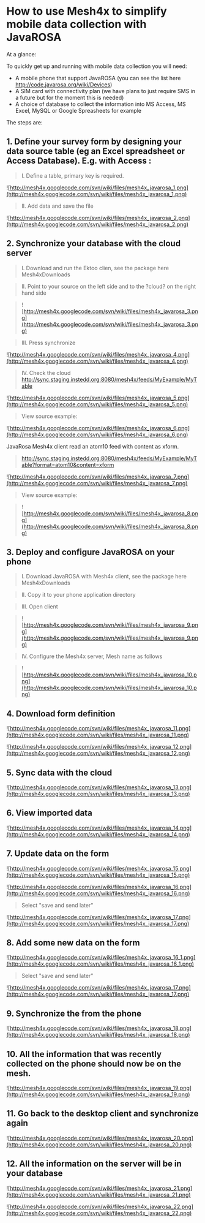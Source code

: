 # How to use Mesh4x to simplify mobile data collection with JavaROSA #

At a glance:

To quickly get up and running with mobile data collection you will need:
  * A mobile phone that support JavaROSA (you can see the list here http://code.javarosa.org/wiki/Devices)
  * A SIM card with connectivity plan (we have plans to just require SMS in a future but for the moment this is needed)
  * A choice of database to collect the information into MS Access, MS Excel, MySQL or Google Spreasheets for example

The steps are:

## 1. Define your survey form by designing your data source table (eg an Excel spreadsheet or Access Database). E.g. with Access : ##
> I. Define a table, primary key is required.

![http://mesh4x.googlecode.com/svn/wiki/files/mesh4x_javarosa_1.png](http://mesh4x.googlecode.com/svn/wiki/files/mesh4x_javarosa_1.png)

> II. Add data and save the file

![http://mesh4x.googlecode.com/svn/wiki/files/mesh4x_javarosa_2.png](http://mesh4x.googlecode.com/svn/wiki/files/mesh4x_javarosa_2.png)


## 2. Synchronize your database with the cloud server ##

> I. Download and run the Ektoo clien,  see the package here Mesh4xDownloads

> II. Point to your source on the left side and to the ?cloud? on the right hand side

> ![http://mesh4x.googlecode.com/svn/wiki/files/mesh4x_javarosa_3.png](http://mesh4x.googlecode.com/svn/wiki/files/mesh4x_javarosa_3.png)

> III. Press synchronize

![http://mesh4x.googlecode.com/svn/wiki/files/mesh4x_javarosa_4.png](http://mesh4x.googlecode.com/svn/wiki/files/mesh4x_javarosa_4.png)

> IV. Check the cloud
> http://sync.staging.instedd.org:8080/mesh4x/feeds/MyExample/MyTable

![http://mesh4x.googlecode.com/svn/wiki/files/mesh4x_javarosa_5.png](http://mesh4x.googlecode.com/svn/wiki/files/mesh4x_javarosa_5.png)

> View source example:

![http://mesh4x.googlecode.com/svn/wiki/files/mesh4x_javarosa_6.png](http://mesh4x.googlecode.com/svn/wiki/files/mesh4x_javarosa_6.png)

JavaRosa Mesh4x client read an atom10 feed with content as xform.

> http://sync.staging.instedd.org:8080/mesh4x/feeds/MyExample/MyTable?format=atom10&content=xform

![http://mesh4x.googlecode.com/svn/wiki/files/mesh4x_javarosa_7.png](http://mesh4x.googlecode.com/svn/wiki/files/mesh4x_javarosa_7.png)

> View source example:

> ![http://mesh4x.googlecode.com/svn/wiki/files/mesh4x_javarosa_8.png](http://mesh4x.googlecode.com/svn/wiki/files/mesh4x_javarosa_8.png)

## 3. Deploy and configure JavaROSA on your phone ##

> I. Download JavaROSA with Mesh4x client, see the package here Mesh4xDownloads

> II. Copy it to your phone application directory

> III. Open client

> ![http://mesh4x.googlecode.com/svn/wiki/files/mesh4x_javarosa_9.png](http://mesh4x.googlecode.com/svn/wiki/files/mesh4x_javarosa_9.png)

> IV. Configure the Mesh4x server, Mesh name as follows

> ![http://mesh4x.googlecode.com/svn/wiki/files/mesh4x_javarosa_10.png](http://mesh4x.googlecode.com/svn/wiki/files/mesh4x_javarosa_10.png)

## 4. Download form definition ##

![http://mesh4x.googlecode.com/svn/wiki/files/mesh4x_javarosa_11.png](http://mesh4x.googlecode.com/svn/wiki/files/mesh4x_javarosa_11.png)

![http://mesh4x.googlecode.com/svn/wiki/files/mesh4x_javarosa_12.png](http://mesh4x.googlecode.com/svn/wiki/files/mesh4x_javarosa_12.png)

## 5. Sync data with the cloud ##

![http://mesh4x.googlecode.com/svn/wiki/files/mesh4x_javarosa_13.png](http://mesh4x.googlecode.com/svn/wiki/files/mesh4x_javarosa_13.png)

## 6. View imported data ##

![http://mesh4x.googlecode.com/svn/wiki/files/mesh4x_javarosa_14.png](http://mesh4x.googlecode.com/svn/wiki/files/mesh4x_javarosa_14.png)

## 7. Update data on the form ##

![http://mesh4x.googlecode.com/svn/wiki/files/mesh4x_javarosa_15.png](http://mesh4x.googlecode.com/svn/wiki/files/mesh4x_javarosa_15.png)

![http://mesh4x.googlecode.com/svn/wiki/files/mesh4x_javarosa_16.png](http://mesh4x.googlecode.com/svn/wiki/files/mesh4x_javarosa_16.png)

> Select "save and send later"

![http://mesh4x.googlecode.com/svn/wiki/files/mesh4x_javarosa_17.png](http://mesh4x.googlecode.com/svn/wiki/files/mesh4x_javarosa_17.png)

## 8. Add some new data on the form ##

![http://mesh4x.googlecode.com/svn/wiki/files/mesh4x_javarosa_16_1.png](http://mesh4x.googlecode.com/svn/wiki/files/mesh4x_javarosa_16_1.png)

> Select "save and send later"

![http://mesh4x.googlecode.com/svn/wiki/files/mesh4x_javarosa_17.png](http://mesh4x.googlecode.com/svn/wiki/files/mesh4x_javarosa_17.png)

## 9. Synchronize the from the phone ##

![http://mesh4x.googlecode.com/svn/wiki/files/mesh4x_javarosa_18.png](http://mesh4x.googlecode.com/svn/wiki/files/mesh4x_javarosa_18.png)

## 10. All the information that was recently collected on the phone should now be on the mesh. ##

![http://mesh4x.googlecode.com/svn/wiki/files/mesh4x_javarosa_19.png](http://mesh4x.googlecode.com/svn/wiki/files/mesh4x_javarosa_19.png)

## 11. Go back to the desktop client and synchronize again ##

![http://mesh4x.googlecode.com/svn/wiki/files/mesh4x_javarosa_20.png](http://mesh4x.googlecode.com/svn/wiki/files/mesh4x_javarosa_20.png)

## 12. All the information on the server will be in your database ##

![http://mesh4x.googlecode.com/svn/wiki/files/mesh4x_javarosa_21.png](http://mesh4x.googlecode.com/svn/wiki/files/mesh4x_javarosa_21.png)

![http://mesh4x.googlecode.com/svn/wiki/files/mesh4x_javarosa_22.png](http://mesh4x.googlecode.com/svn/wiki/files/mesh4x_javarosa_22.png)